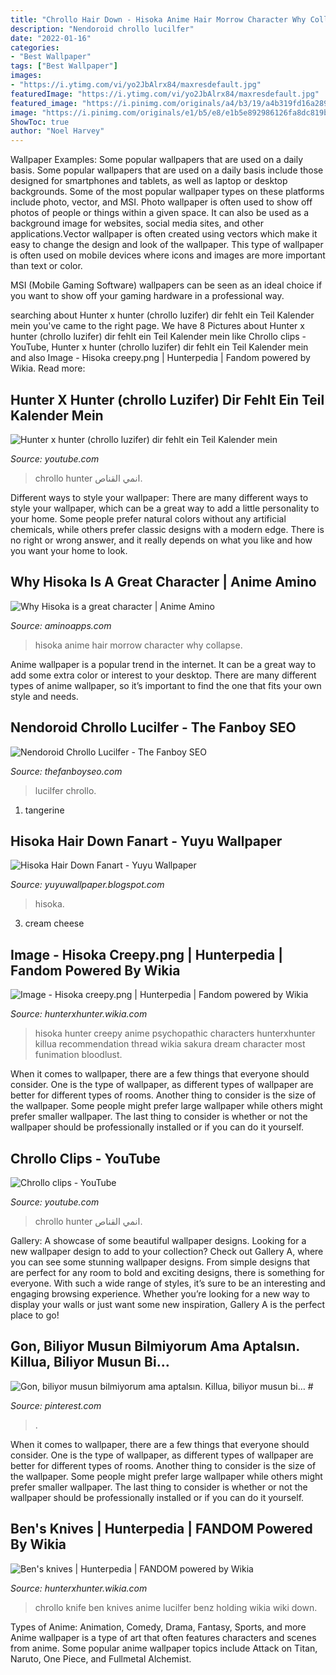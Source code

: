 ```yaml
---
title: "Chrollo Hair Down - Hisoka Anime Hair Morrow Character Why Collapse"
description: "Nendoroid chrollo lucilfer"
date: "2022-01-16"
categories:
- "Best Wallpaper"
tags: ["Best Wallpaper"]
images:
- "https://i.ytimg.com/vi/yo2JbAlrx84/maxresdefault.jpg"
featuredImage: "https://i.ytimg.com/vi/yo2JbAlrx84/maxresdefault.jpg"
featured_image: "https://i.pinimg.com/originals/a4/b3/19/a4b319fd16a289fa69eab9d63d91641e.jpg"
image: "https://i.pinimg.com/originals/e1/b5/e8/e1b5e892986126fa8dc819bb072b6a8d.gif"
ShowToc: true
author: "Noel Harvey"
---
```



Wallpaper Examples: Some popular wallpapers that are used on a daily basis.
Some popular wallpapers that are used on a daily basis include those designed for smartphones and tablets, as well as laptop or desktop backgrounds. Some of the most popular wallpaper types on these platforms include photo, vector, and MSI. 
Photo wallpaper is often used to show off photos of people or things within a given space. It can also be used as a background image for websites, social media sites, and other applications.Vector wallpaper is often created using vectors which make it easy to change the design and look of the wallpaper. This type of wallpaper is often used on mobile devices where icons and images are more important than text or color. 

MSI (Mobile Gaming Software) wallpapers can be seen as an ideal choice if you want to show off your gaming hardware in a professional way.

	

		
searching about Hunter x hunter (chrollo luzifer) dir fehlt ein Teil Kalender mein you've came to the right page. We have 8 Pictures about Hunter x hunter (chrollo luzifer) dir fehlt ein Teil Kalender mein like Chrollo clips - YouTube, Hunter x hunter (chrollo luzifer) dir fehlt ein Teil Kalender mein and also Image - Hisoka creepy.png | Hunterpedia | Fandom powered by Wikia. Read more:
		
    
## Hunter X Hunter (chrollo Luzifer) Dir Fehlt Ein Teil Kalender Mein

<img loading=lazy src="https://i.ytimg.com/vi/yo2JbAlrx84/maxresdefault.jpg" onerror="this.onerror=null;this.src='https://tse3.mm.bing.net/th?id=OIP.8QYhwc0vRnDcu5glShp96wHaEK&amp;pid=15.1';" alt="Hunter x hunter (chrollo luzifer) dir fehlt ein Teil Kalender mein">

_Source: youtube.com_

>chrollo hunter انمي القناص. 

	

Different ways to style your wallpaper:
There are many different ways to style your wallpaper, which can be a great way to add a little personality to your home. Some people prefer natural colors without any artificial chemicals, while others prefer classic designs with a modern edge. There is no right or wrong answer, and it really depends on what you like and how you want your home to look.

    
## Why Hisoka Is A Great Character | Anime Amino

<img loading=lazy src="https://pa1.narvii.com/6391/844096da5522a57071cd3e8c8df3059198862635_hq.gif" onerror="this.onerror=null;this.src='https://tse2.mm.bing.net/th?id=OIP.we_AhoSk8jz4bslyjWLyhQHaEK&amp;pid=15.1';" alt="Why Hisoka is a great character | Anime Amino">

_Source: aminoapps.com_

>hisoka anime hair morrow character why collapse. 

	

Anime wallpaper is a popular trend in the internet. It can be a great way to add some extra color or interest to your desktop. There are many different types of anime wallpaper, so it’s important to find the one that fits your own style and needs.

    
## Nendoroid Chrollo Lucilfer - The Fanboy SEO

<img loading=lazy src="https://i1.wp.com/thefanboyseo.com/wp-content/uploads/2019/08/Nendoroid-Chrollo-Lucilfer-6.jpg?fit=600%2C800&amp;ssl=1" onerror="this.onerror=null;this.src='https://tse2.mm.bing.net/th?id=OIP.DMiYZcPZCM-KiMcXAqQ--QHaJ4&amp;pid=15.1';" alt="Nendoroid Chrollo Lucilfer - The Fanboy SEO">

_Source: thefanboyseo.com_

>lucilfer chrollo. 

	

1. tangerine 

    
## Hisoka Hair Down Fanart - Yuyu Wallpaper

<img loading=lazy src="https://i.pinimg.com/originals/a4/b3/19/a4b319fd16a289fa69eab9d63d91641e.jpg" onerror="this.onerror=null;this.src='https://tse1.mm.bing.net/th?id=OIP.YSHnbpkJVXvGDLC_CVGmMAHaEK&amp;pid=15.1';" alt="Hisoka Hair Down Fanart - Yuyu Wallpaper">

_Source: yuyuwallpaper.blogspot.com_

>hisoka. 

	

3. cream cheese 

    
## Image - Hisoka Creepy.png | Hunterpedia | Fandom Powered By Wikia

<img loading=lazy src="http://vignette2.wikia.nocookie.net/hunterxhunter/images/e/e4/Hisoka_creepy.png/revision/latest?cb=20120123122735" onerror="this.onerror=null;this.src='https://tse2.mm.bing.net/th?id=OIP.pr_U9-Obsp0Km9K_G6LZxwHaEK&amp;pid=15.1';" alt="Image - Hisoka creepy.png | Hunterpedia | Fandom powered by Wikia">

_Source: hunterxhunter.wikia.com_

>hisoka hunter creepy anime psychopathic characters hunterxhunter killua recommendation thread wikia sakura dream character most funimation bloodlust. 

	

When it comes to wallpaper, there are a few things that everyone should consider. One is the type of wallpaper, as different types of wallpaper are better for different types of rooms. Another thing to consider is the size of the wallpaper. Some people might prefer large wallpaper while others might prefer smaller wallpaper. The last thing to consider is whether or not the wallpaper should be professionally installed or if you can do it yourself.

    
## Chrollo Clips - YouTube

<img loading=lazy src="https://i.ytimg.com/vi/WvKh0QAbkic/maxresdefault.jpg" onerror="this.onerror=null;this.src='https://tse4.mm.bing.net/th?id=OIP.M2zMD1R5jwbHDf_KMRMzLwHaEK&amp;pid=15.1';" alt="Chrollo clips - YouTube">

_Source: youtube.com_

>chrollo hunter انمي القناص. 

	

Gallery: A showcase of some beautiful wallpaper designs.
Looking for a new wallpaper design to add to your collection? Check out Gallery A, where you can see some stunning wallpaper designs. From simple designs that are perfect for any room to bold and exciting designs, there is something for everyone. With such a wide range of styles, it’s sure to be an interesting and engaging browsing experience. Whether you’re looking for a new way to display your walls or just want some new inspiration, Gallery A is the perfect place to go!





	
	
    
## Gon, Biliyor Musun Bilmiyorum Ama Aptalsın. Killua, Biliyor Musun Bi… #

<img loading=lazy src="https://i.pinimg.com/originals/e1/b5/e8/e1b5e892986126fa8dc819bb072b6a8d.gif" onerror="this.onerror=null;this.src='https://tse4.mm.bing.net/th?id=OIP.wIyS5HPrW_f2GLGpZnnagwHaFj&amp;pid=15.1';" alt="Gon, biliyor musun bilmiyorum ama aptalsın. Killua, biliyor musun bi… #">

_Source: pinterest.com_

>. 

	

When it comes to wallpaper, there are a few things that everyone should consider. One is the type of wallpaper, as different types of wallpaper are better for different types of rooms. Another thing to consider is the size of the wallpaper. Some people might prefer large wallpaper while others might prefer smaller wallpaper. The last thing to consider is whether or not the wallpaper should be professionally installed or if you can do it yourself.

    
## Ben&#039;s Knives | Hunterpedia | FANDOM Powered By Wikia

<img loading=lazy src="https://vignette.wikia.nocookie.net/hunterxhunter/images/9/9b/Chrollo%27s_Benz_knife_2011.png/revision/latest/scale-to-width-down/343?cb=20130801135650" onerror="this.onerror=null;this.src='https://tse2.mm.bing.net/th?id=OIP.QmvnE51IZqSk4zrbam7leAAAAA&amp;pid=15.1';" alt="Ben&#039;s knives | Hunterpedia | FANDOM powered by Wikia">

_Source: hunterxhunter.wikia.com_

>chrollo knife ben knives anime lucilfer benz holding wikia wiki down. 

	

Types of Anime: Animation, Comedy, Drama, Fantasy, Sports, and more
Anime wallpaper is a type of art that often features characters and scenes from anime. Some popular anime wallpaper topics include Attack on Titan, Naruto, One Piece, and Fullmetal Alchemist.

